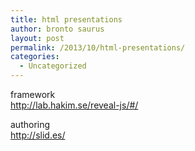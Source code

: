 ```yaml
---
title: html presentations
author: bronto saurus
layout: post
permalink: /2013/10/html-presentations/
categories:
  - Uncategorized
---
```

framework  
<http://lab.hakim.se/reveal-js/#/>

authoring  
<http://slid.es/>